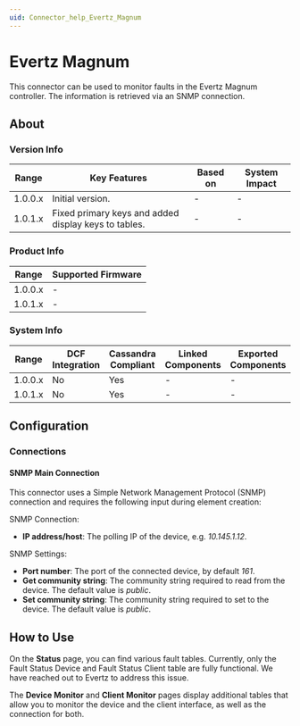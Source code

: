 ```yaml
---
uid: Connector_help_Evertz_Magnum
---
```


# Evertz Magnum

This connector can be used to monitor faults in the Evertz Magnum controller. The information is retrieved via an SNMP connection.

## About

### Version Info

| **Range** | **Key Features**                                     | **Based on** | **System Impact** |
|-----------|------------------------------------------------------|--------------|-------------------|
| 1.0.0.x   | Initial version.                                     | -            | -                 |
| 1.0.1.x   | Fixed primary keys and added display keys to tables. | -            | -                 |

### Product Info

| Range     | Supported Firmware     |
|-----------|------------------------|
| 1.0.0.x   | -                      |
| 1.0.1.x   | -                      |

### System Info

| Range     | DCF Integration     | Cassandra Compliant     | Linked Components     | Exported Components     |
|-----------|---------------------|-------------------------|-----------------------|-------------------------|
| 1.0.0.x   | No                  | Yes                     | -                     | -                       |
| 1.0.1.x   | No                  | Yes                     | -                     | -                       |

## Configuration

### Connections

#### SNMP Main Connection

This connector uses a Simple Network Management Protocol (SNMP) connection and requires the following input during element creation:

SNMP Connection:

- **IP address/host**: The polling IP of the device, e.g. *10.145.1.12*.

SNMP Settings:

- **Port number**: The port of the connected device, by default *161*.
- **Get community string**: The community string required to read from the device. The default value is *public*.
- **Set community string**: The community string required to set to the device. The default value is *public*.

## How to Use

On the **Status** page, you can find various fault tables. Currently, only the Fault Status Device and Fault Status Client table are fully functional. We have reached out to Evertz to address this issue.

The **Device Monitor** and **Client Monitor** pages display additional tables that allow you to monitor the device and the client interface, as well as the connection for both.
